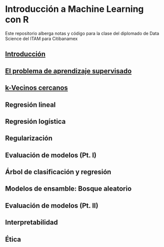 # Introducción a Machine Learning con R

Este repositorio alberga notas y código para la clase del diplomado de Data Science del ITAM para Citibanamex

## [Introducción](notebooks/intro.Rmd)

## [El problema de aprendizaje supervisado](notebooks/supervisado.Rmd)

## [k-Vecinos cercanos](notebooks/k-vecinos.Rmd)

## Regresión lineal

## Regresión logística

## Regularización

## Evaluación de modelos (Pt. I)

## Árbol de clasificación y regresión

## Modelos de ensamble: Bosque aleatorio

## Evaluación de modelos (Pt. II)

## Interpretabilidad

## Ética


